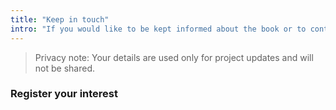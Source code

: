 ```yaml
---
title: "Keep in touch"
intro: "If you would like to be kept informed about the book or to contact the author, please register your interest below."
---
```




> Privacy note: Your details are used only for project updates and will not be shared.

### Register your interest

<script src="https://js-ap1.hsforms.net/forms/embed/442274221.js" defer></script>
<div class="hs-form-frame" data-region="ap1" data-form-id="eb735c5d-fcce-4298-9fde-998c7c05c00a" data-portal-id="442274221"></div>

